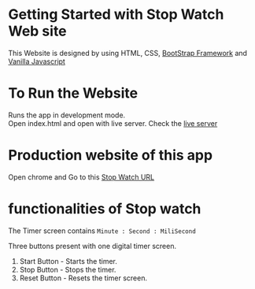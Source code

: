 # Getting Started with Stop Watch Web site

This Website is designed by using HTML, CSS, [BootStrap Framework](https://getbootstrap.com/docs/5.0/getting-started/introduction/) and [Vanilla Javascript](https://developer.mozilla.org/en-US/docs/Web/JavaScript)

# To Run the Website

Runs the app in development mode. \
Open index.html and open with live server. Check the [live server](http://127.0.0.1:5500/index.html)

# Production website of this app

Open chrome and Go to this [Stop Watch URL](https://mystopwatch1008.netlify.app/)

# functionalities of Stop watch

The Timer screen contains `Minute : Second : MiliSecond`

Three buttons present with one digital timer screen.

1. Start Button - Starts the timer.
2. Stop Button - Stops the timer.
3. Reset Button - Resets the timer screen.
